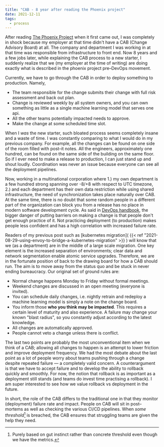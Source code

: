```yaml
---
title: "CAB - 8 year after reading the Phoenix project"
date: 2021-12-11
tags:
  - process
---
```


After reading [The Phoenix Project](https://itrevolution.com/the-phoenix-project/) when it first came
out, I was completely in shock because my employer at that time didn't have a CAB (Change Advisory Board)
at all. The company and department I was working in at that time was responsible from infrastructure
to front end. Now 8 years and a few jobs later, while explaining the CAB process to a new starter,
I suddenly realize that we (my employer at the time of writing) are doing exactly what is described in the
phoenix project pre&ndash;DevOps movement.

Currently, we have to go through the CAB in order to deploy something to production.  Namely, 
  * The team responsible for the change submits their change with full risk assessment and back out plan.
  * Change is reviewed weekly by all system owners, and you can own something as little as a single machine
    learning model that serves one api.
  * All the other teams potentially impacted needs to approve.
  * Make the change at some scheduled time slot.

When I *was* the new starter, such bloated process seems completely insane and a waste of time. I was
constantly comparing to what I would do in my previous company.  For example, all the changes can be
found on one side of the room filled with post&ndash;it notes. All the engineers, approximately one hundred,
can be found on the same side of the building on the same floor. So if I ever need to make a release to
production, I can just stand up and shout loudly. Coordination was never an issue because everyone can
see all the deployment pipelines.

Now, working in a multinational corporation where 1.) my own department is a few hundred strong spanning
over -8/+8 with respect to UTC timezone,
2.) and each department has their own data restriction while using shared infrastructure,
the need of synchronization takes place naturally over CAB. At the same time, there is no doubt that some
random people in a different part of the organization can block you from a release has no place in modern
software development cycle. As said in 
[DevOps handbook](https://itrevolution.com/the-devops-handbook/), the bigger danger of putting barriers
on making a change is that people don't get enough practice of it. Not practicing deployment (to production)
makes people less confident and has a high correlation with increased failure rate.

Readers of my previous post such as
[kubernetes migration]( {{< ref "2021-08-29-using-envoy-to-bridge-a-kubernetes-migration" >}} ) will know that
we (as a department) are in the middle of a large scale migration.  One key element is the increased
separation of environments; clear data and network segmentation enable atomic service upgrades.
Therefore, we are in the fortunate position of back to the drawing board for how a CAB should run.
The aim is to move away from the status quo and be stuck in never ending bureaucracy.
Our original set of ground rules are:
  * Normal change happens Monday to Friday without formal meetings.
  * Weekend changes are discussed in an open meeting (everyone is invited). 
  * You can schedule daily changes, i.e. nightly retrain and redeploy a machine learning model is simply
    a note on the change board. 
  * You inform those **who you think may be impacted**.  This requires a certain level of
    maturity and also experience.  A failure may change your known "blast radius", so you constantly
    adjust according to the latest knowledge.
  * All changes are automatically approved.
  * People cannot veto a change unless there is conflict.

The last two points are probably the most unconventional item when we think of a CAB; allowing all
changes to happen is an attempt to lower friction and improve deployment frequency.
We had the most debate about the last point as a lot of people worry about teams pushing through a change
despite repeated failure &mdash; a completely valid concern.  A counterargument is that we have to accept
failure and to develop the ability to rollback quickly and smoothly. For now, the notion that rollback
is as important as a deployment still stands (and teams do invest time practising a rollback). I am super
interested to see how we value rollback vs deployment in the future.

In short, the role of the CAB differs to the traditional one in that they monitor (deployment) failure rate
and impact. People on CAB will sit in post&ndash;mortems as well as checking the various CI/CD pipelines.
When *some threshold*[^1] is breached, the CAB ensures that struggling teams are given the help they need.

[^1]: Purely based on gut instinct rather than concrete threshold even though we have the metrics.
